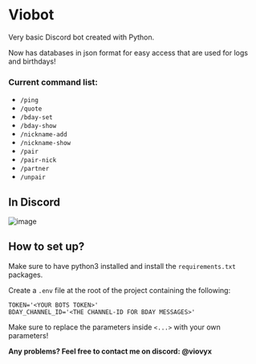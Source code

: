 # Viobot
Very basic Discord bot created with Python.

Now has databases in json format for easy access that are used for logs and birthdays!

### Current command list:
- `/ping`
- `/quote`
- `/bday-set`
- `/bday-show`
- `/nickname-add`
- `/nickname-show`
- `/pair`
- `/pair-nick`
- `/partner`
- `/unpair`

## In Discord
![image](https://cloud.viovyx.com/index.php/s/ENtL8rSaKB85B8Y/download/viobot.png)

## How to set up?
Make sure to have python3 installed and install the `requirements.txt` packages.

Create a `.env` file at the root of the project containing the following:
```dotenv
TOKEN='<YOUR BOTS TOKEN>'
BDAY_CHANNEL_ID='<THE CHANNEL-ID FOR BDAY MESSAGES>'
```
Make sure to replace the parameters inside `<...>` with your own parameters!

**Any problems? Feel free to contact me on discord: @viovyx**
